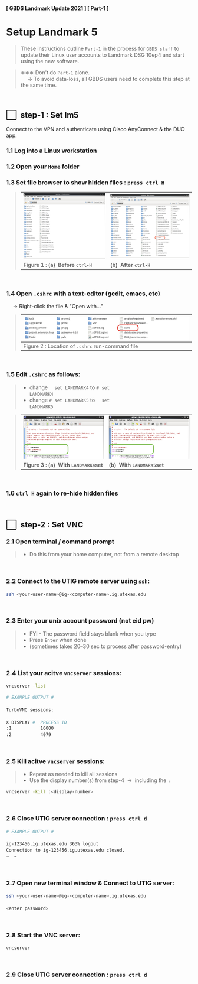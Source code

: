 #### [ GBDS Landmark Update 2021 ] [ Part-1 ]


# Setup Landmark 5

> These instructions outline `Part-1` in the process for `GBDS staff` to update their Linux user accounts to Landmark DSG 10ep4 and start using the new software.


> &#x2217;&#x2217;&#x2217; Don't do `Part-1` alone.<br>
> &emsp; &#x2192; To avoid data-loss, all GBDS users need to complete this step at the same time.

<br>

## &#x2B1C;&#x00A0; step-1 : Set lm5

Connect to the VPN and authenticate using Cisco AnyConnect & the DUO app.

### 1.1 Log into a Linux workstation

### 1.2 Open your `Home` folder

### 1.3 Set file browser to show hidden files : `press ctrl H`

<blockquote>
<table style="width:100%">
<tr>
  <td><img src="./img/ch1/step1/set-lm5-1-browser.png" /></td>
  <td><img src="./img/ch1/step1/set-lm5-2-browser-cshrc.png" /></td>
</tr>
<tr>
  <td><b>Figure 1 : (a)&#x00A0; Before <code>ctrl-H</code></b></td>
  <td><b>(b)&#x00A0; After <code>ctrl-H</code></b></td>
</tr>
</table>
</blockquote>

<br>

### 1.4 Open `.cshrc` with a text-editor (gedit, emacs, etc)

&emsp; &#x2192; Right-click the file & "Open with..."

<blockquote>

| <img src="./img/ch1/step1/set-lm5-3-edit-cshrc.png" /> |
|--------------------------------------------------------|
| Figure 2 : Location of `.cshrc` run-command file       |
</blockquote>

<br>

### 1.5 Edit `.cshrc` as follows:

> * change <code>&#x2003; set LANDMARK4</code> to <code># set LANDMARK4</code>
> * change <code># set LANDMARK5</code> to <code>&#x2003; set LANDMARK5</code>

<blockquote>
<table style="width:100%">
<tr>
  <td><img src="./img/ch1/step1/set-lm5-4-edit-cshrc.png" /></td>
  <td><img src="./img/ch1/step1/set-lm5-5-edit-cshrc.png" /></td>
</tr>
<tr>
  <td><b>Figure 3 : (a)&#x00A0; With <code>LANDMARK4</code>set</b></td>
  <td><b>(b)&#x00A0; With <code>LANDMARK5</code>set</b></td>
</tr>
</table>
</blockquote>

<br>

### 1.6 `ctrl H` again to re-hide hidden files

<br>

## &#x2B1C;&#x00A0; step-2 : Set VNC

### 2.1 Open terminal / command prompt

> * Do this from your home computer, not from a remote desktop

<br>

### 2.2 Connect to the UTIG remote server using `ssh`:
 
```bash
ssh <your-user-name>@ig-<computer-name>.ig.utexas.edu
```
<br>

### 2.3 Enter your unix account password (not eid pw)

> * FYI - The password field stays blank when you type
> * Press `Enter` when done
> * (sometimes takes 20–30 sec to process after password-entry)

<br>

### 2.4 List your acitve `vncserver` sessions:

```bash
vncserver -list
```

```bash
# EXAMPLE OUTPUT #

TurboVNC sessions:

X DISPLAY #  PROCESS ID
:1           16000
:2           4079
```
<br>

### 2.5 Kill acitve `vncserver` sessions:

> * Repeat as needed to kill all sessions
> * Use the display number(s) from step-4 &nbsp;&#x2192;&nbsp; including the `:`


```bash
vncserver -kill :<display-number>

```

<!--
<details>
<summary><b>see video</b></summary>

<video width="70%" controls loop>
<source src="./img/ch1/step2/set-vnc-1-list-kill.mov">
</video>
</details>
-->

<br>

### 2.6 Close UTIG server connection : `press ctrl d`

```bash
# EXAMPLE OUTPUT #

ig-123456.ig.utexas.edu 363% logout
Connection to ig-123456.ig.utexas.edu closed.
➜  ~
```

<br>

### 2.7 Open new terminal window & Connect to UTIG server:

```bash
ssh <your-user-name>@ig-<computer-name>.ig.utexas.edu

<enter password>
```

<br>

### 2.8 Start the VNC server:

```bash
vncserver

```

<br>

### 2.9 Close UTIG server connection : `press ctrl d`

<!--
<details>
<summary><b>see video</b></summary>

<video width="70%" controls loop>
<source src="./img/ch1/step2/set-vnc-2-start.mov">
</video>
</details>
-->

<br>
